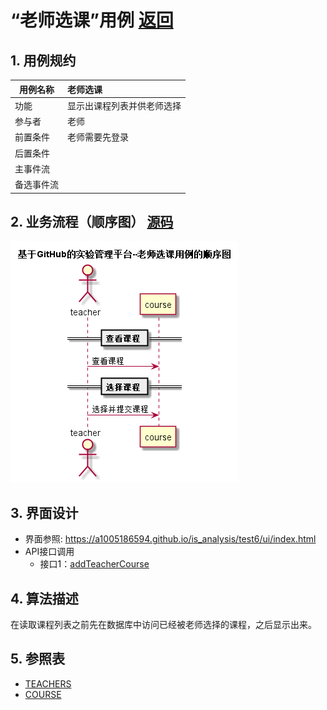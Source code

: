 <!-- markdownlint-disable MD033-->
<!-- 禁止MD033类型的警告 https://www.npmjs.com/package/markdownlint -->

# “老师选课”用例 [返回](../README.md)
## 1. 用例规约

|用例名称|老师选课|
|-------|:-------------|
|功能|显示出课程列表并供老师选择|
|参与者|老师|
|前置条件|老师需要先登录|
|后置条件| |
|主事件流| |
|备选事件流| |

## 2. 业务流程（顺序图） [源码](../src/老师选课.puml)
![sequence1](../老师选课.png) 

## 3. 界面设计
- 界面参照: https://a1005186594.github.io/is_analysis/test6/ui/index.html
- API接口调用
    - 接口1：[addTeacherCourse](../接口/addTeacherCourse.md) 

## 4. 算法描述

在读取课程列表之前先在数据库中访问已经被老师选择的课程，之后显示出来。
    
## 5. 参照表

- [TEACHERS](../数据库设计.md/#STUDENTS)
- [COURSE](../数据库设计.md/#COURSE)


